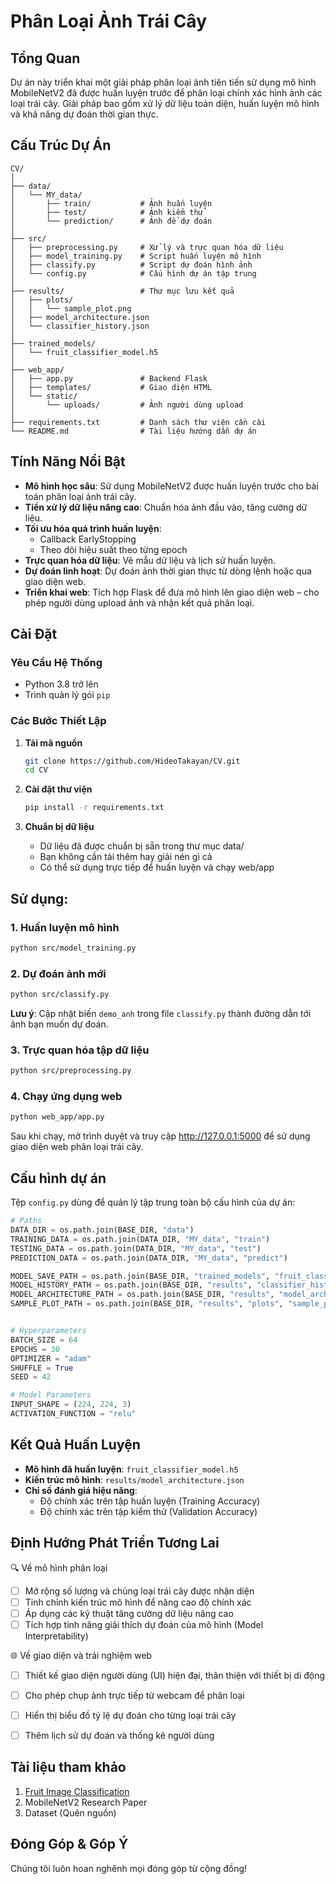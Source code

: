 # Phân Loại Ảnh Trái Cây

## Tổng Quan

Dự án này triển khai một giải pháp phân loại ảnh tiên tiến sử dụng mô hình MobileNetV2 đã được huấn luyện trước để phân loại chính xác hình ảnh các loại trái cây. Giải pháp bao gồm xử lý dữ liệu toàn diện, huấn luyện mô hình và khả năng dự đoán thời gian thực.

## Cấu Trúc Dự Án

```
CV/
│
├── data/
│   └── MY_data/
│       ├── train/           # Ảnh huấn luyện
│       ├── test/            # Ảnh kiểm thử
│       └── prediction/      # Ảnh để dự đoán
│
├── src/
│   ├── preprocessing.py     # Xử lý và trực quan hóa dữ liệu
│   ├── model_training.py    # Script huấn luyện mô hình
│   ├── classify.py          # Script dự đoán hình ảnh
│   └── config.py            # Cấu hình dự án tập trung
│
├── results/                 # Thư mục lưu kết quả
│   ├── plots/
│   │   └── sample_plot.png
│   ├── model_architecture.json
│   └── classifier_history.json
│
├── trained_models/
│   └── fruit_classifier_model.h5
│
├── web_app/
│   ├── app.py               # Backend Flask
│   ├── templates/           # Giao diện HTML
│   └── static/
│       └── uploads/         # Ảnh người dùng upload
│
├── requirements.txt         # Danh sách thư viện cần cài
└── README.md                # Tài liệu hướng dẫn dự án

```

## Tính Năng Nổi Bật

* **Mô hình học sâu**: Sử dụng MobileNetV2 được huấn luyện trước cho bài toán phân loại ảnh trái cây.
* **Tiền xử lý dữ liệu nâng cao**: Chuẩn hóa ảnh đầu vào, tăng cường dữ liệu.
* **Tối ưu hóa quá trình huấn luyện**: 
  - Callback EarlyStopping
  - Theo dõi hiệu suất theo từng epoch
* **Trực quan hóa dữ liệu**: Vẽ mẫu dữ liệu và lịch sử huấn luyện.
* **Dự đoán linh hoạt**: Dự đoán ảnh thời gian thực từ dòng lệnh hoặc qua giao diện web.
* **Triển khai web**: Tích hợp Flask để đưa mô hình lên giao diện web – cho phép người dùng upload ảnh và nhận kết quả phân loại.

## Cài Đặt

### Yêu Cầu Hệ Thống

* Python 3.8 trở lên
* Trình quản lý gói `pip`

### Các Bước Thiết Lập

1. **Tải mã nguồn**
   ```bash
   git clone https://github.com/HideoTakayan/CV.git
   cd CV
   ```

2. **Cài đặt thư viện**
   ```bash
   pip install -r requirements.txt
   ```

3. **Chuẩn bị dữ liệu**
   * Dữ liệu đã được chuẩn bị sẵn trong thư mục data/
   * Bạn không cần tải thêm hay giải nén gì cả
   * Có thể sử dụng trực tiếp để huấn luyện và chạy web/app

## Sử dụng:

### 1. Huấn luyện mô hình

```bash
python src/model_training.py
```

### 2. Dự đoán ảnh mới

```bash
python src/classify.py
```
**Lưu ý**: Cập nhật biến `demo_anh` trong file `classify.py` thành đường dẫn tới ảnh bạn muốn dự đoán.

### 3. Trực quan hóa tập dữ liệu

```bash
python src/preprocessing.py
```
### 4. Chạy ứng dụng web

```bash
python web_app/app.py
```
Sau khi chạy, mở trình duyệt và truy cập http://127.0.0.1:5000 để sử dụng giao diện web phân loại trái cây.  

## Cấu hình dự án

Tệp  `config.py` dùng để quản lý tập trung toàn bộ cấu hình của dự án:

```python
# Paths
DATA_DIR = os.path.join(BASE_DIR, "data")
TRAINING_DATA = os.path.join(DATA_DIR, "MY_data", "train")
TESTING_DATA = os.path.join(DATA_DIR, "MY_data", "test")
PREDICTION_DATA = os.path.join(DATA_DIR, "MY_data", "predict")

MODEL_SAVE_PATH = os.path.join(BASE_DIR, "trained_models", "fruit_classifier_model.h5")
MODEL_HISTORY_PATH = os.path.join(BASE_DIR, "results", "classifier_history.json")
MODEL_ARCHITECTURE_PATH = os.path.join(BASE_DIR, "results", "model_architecture.json")
SAMPLE_PLOT_PATH = os.path.join(BASE_DIR, "results", "plots", "sample_plot.png")


# Hyperparameters
BATCH_SIZE = 64
EPOCHS = 30
OPTIMIZER = "adam"
SHUFFLE = True
SEED = 42

# Model Parameters
INPUT_SHAPE = (224, 224, 3)
ACTIVATION_FUNCTION = "relu"
```

## Kết Quả Huấn Luyện

* **Mô hình đã huấn luyện**: `fruit_classifier_model.h5`  
* **Kiến trúc mô hình**: `results/model_architecture.json`  
* **Chỉ số đánh giá hiệu năng**: 
  - Độ chính xác trên tập huấn luyện (Training Accuracy)  
  - Độ chính xác trên tập kiểm thử (Validation Accuracy)  


## Định Hướng Phát Triển Tương Lai  
🔍 Về mô hình phân loại  
- [ ] Mở rộng số lượng và chủng loại trái cây được nhận diện
- [ ] Tinh chỉnh kiến trúc mô hình để nâng cao độ chính xác
- [ ] Áp dụng các kỹ thuật tăng cường dữ liệu nâng cao
- [ ] Tích hợp tính năng giải thích dự đoán của mô hình (Model Interpretability)

🌐 Về giao diện và trải nghiệm web  
- [ ] Thiết kế giao diện người dùng (UI) hiện đại, thân thiện với thiết bị di động  
- [ ] Cho phép chụp ảnh trực tiếp từ webcam để phân loại  
- [ ] Hiển thị biểu đồ tỷ lệ dự đoán cho từng loại trái cây  
- [ ] Thêm lịch sử dự đoán và thống kê người dùng  



## Tài liệu tham khảo

1. [Fruit Image Classification](https://github.com/Nirikshan95/FruitClassifier)
2. MobileNetV2 Research Paper
3. Dataset (Quên nguồn)
## Đóng Góp & Góp Ý
Chúng tôi luôn hoan nghênh mọi đóng góp từ cộng đồng!
